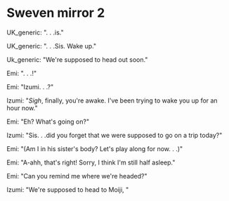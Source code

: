 # Sweven mirror 2

UK_generic: ". . .is."

UK_generic: ". . .Sis. Wake up."

Uk_generic: "We're supposed to head out soon."

Emi: ". . .!"

Emi: "Izumi. . .?"

Izumi: "*Sigh*, finally, you're awake. I've been trying to wake you up for an hour now."

Emi: "Eh? What's going on?"

Izumi: "Sis. . .did you forget that we were supposed to go on a trip today?"

Emi: "(Am I in his sister's body? Let's play along for now. . .)"

Emi: "A-ahh, that's right! Sorry, I think I'm still half asleep."

Emi: "Can you remind me where we're headed?"

Izumi: "We're supposed to head to Moiji, "